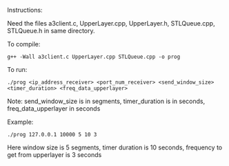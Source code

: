 Instructions:

Need the files a3client.c, UpperLayer.cpp, UpperLayer.h, STLQueue.cpp, STLQueue.h in same directory.

To compile:
```
g++ -Wall a3client.c UpperLayer.cpp STLQueue.cpp -o prog
```
To run:
```
./prog <ip_address_receiver> <port_num_receiver> <send_window_size> <timer_duration> <freq_data_upperlayer>
```
Note: send_window_size is in segments, timer_duration is in seconds, freq_data_upperlayer in seconds

Example:
```
./prog 127.0.0.1 10000 5 10 3
```
Here window size is 5 segments, timer duration is 10 seconds, frequency to get from upperlayer is 3 seconds
